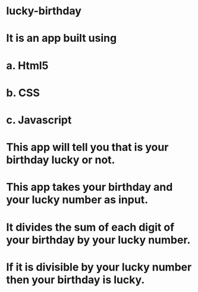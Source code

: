 # lucky-birthday
 
 
# It is an app built using
# a. Html5
# b. CSS
# c. Javascript
 
 
 # This app will tell you that is your birthday lucky or not.
 # This app takes your birthday and your lucky number as input.
 # It divides the sum of each digit of your birthday by your lucky number.
 # If it is divisible by your lucky number then your birthday is lucky.


